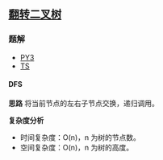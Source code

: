 ## [翻转二叉树](https://leetcode.cn/problems/invert-binary-tree/)

### 题解
+ [PY3](../../py3/256/226.py)
+ [TS](../../ts/256/226.ts)

#### DFS
**思路**
将当前节点的左右子节点交换，递归调用。

**复杂度分析**
+ 时间复杂度：O(n)，n 为树的节点数。
+ 空间复杂度：O(n)，n 为树的高度。